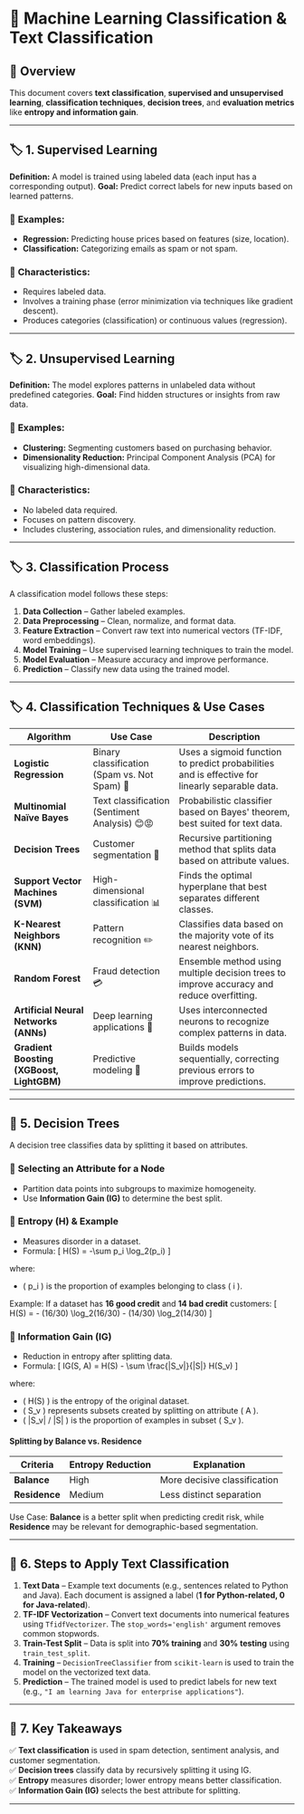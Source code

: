 # 📘 Machine Learning Classification & Text Classification 

## 📌 Overview
This document covers **text classification**, **supervised and unsupervised learning**, **classification techniques**, **decision trees**, and **evaluation metrics** like **entropy and information gain**.

---

## 🏷️ **1. Supervised Learning**

**Definition:** A model is trained using labeled data (each input has a corresponding output).
**Goal:** Predict correct labels for new inputs based on learned patterns.

### 🔹 **Examples:**
- **Regression:** Predicting house prices based on features (size, location).
- **Classification:** Categorizing emails as spam or not spam.

### 🔹 **Characteristics:**
- Requires labeled data.
- Involves a training phase (error minimization via techniques like gradient descent).
- Produces categories (classification) or continuous values (regression).

---

## 🏷️ **2. Unsupervised Learning**

**Definition:** The model explores patterns in unlabeled data without predefined categories.
**Goal:** Find hidden structures or insights from raw data.

### 🔹 **Examples:**
- **Clustering:** Segmenting customers based on purchasing behavior.
- **Dimensionality Reduction:** Principal Component Analysis (PCA) for visualizing high-dimensional data.

### 🔹 **Characteristics:**
- No labeled data required.
- Focuses on pattern discovery.
- Includes clustering, association rules, and dimensionality reduction.

---

## 🏷️ **3. Classification Process**
A classification model follows these steps:
1. **Data Collection** – Gather labeled examples.
2. **Data Preprocessing** – Clean, normalize, and format data.
3. **Feature Extraction** – Convert raw text into numerical vectors (TF-IDF, word embeddings).
4. **Model Training** – Use supervised learning techniques to train the model.
5. **Model Evaluation** – Measure accuracy and improve performance.
6. **Prediction** – Classify new data using the trained model.

---

## 🏷️ **4. Classification Techniques & Use Cases**

| Algorithm | Use Case | Description |
|-----------|---------|-------------|
| **Logistic Regression** | Binary classification (Spam vs. Not Spam) 📩 | Uses a sigmoid function to predict probabilities and is effective for linearly separable data. |
| **Multinomial Naïve Bayes** | Text classification (Sentiment Analysis) 😊😡 | Probabilistic classifier based on Bayes' theorem, best suited for text data. |
| **Decision Trees** | Customer segmentation 🏦 | Recursive partitioning method that splits data based on attribute values. |
| **Support Vector Machines (SVM)** | High-dimensional classification 📊 | Finds the optimal hyperplane that best separates different classes. |
| **K-Nearest Neighbors (KNN)** | Pattern recognition ✏️ | Classifies data based on the majority vote of its nearest neighbors. |
| **Random Forest** | Fraud detection 💳 | Ensemble method using multiple decision trees to improve accuracy and reduce overfitting. |
| **Artificial Neural Networks (ANNs)** | Deep learning applications 🧠 | Uses interconnected neurons to recognize complex patterns in data. |
| **Gradient Boosting (XGBoost, LightGBM)** | Predictive modeling 🔮 | Builds models sequentially, correcting previous errors to improve predictions. |

---

## 🌳 **5. Decision Trees**
A decision tree classifies data by splitting it based on attributes.

### 🔹 **Selecting an Attribute for a Node**
- Partition data points into subgroups to maximize homogeneity.
- Use **Information Gain (IG)** to determine the best split.

### 🔹 **Entropy (H) & Example**
- Measures disorder in a dataset.
- Formula:
  \[
H(S) = -\sum p_i \log_2(p_i)
\]

where:
- \( p_i \) is the proportion of examples belonging to class \( i \).

Example: If a dataset has **16 good credit** and **14 bad credit** customers:
\[
H(S) = - (16/30) \log_2(16/30) - (14/30) \log_2(14/30)
\]

### 🔹 **Information Gain (IG)**
- Reduction in entropy after splitting data.
- Formula:
  \[
IG(S, A) = H(S) - \sum \frac{|S_v|}{|S|} H(S_v)
\]

where:
- \( H(S) \) is the entropy of the original dataset.
- \( S_v \) represents subsets created by splitting on attribute \( A \).
- \( |S_v| / |S| \) is the proportion of examples in subset \( S_v \).

#### **Splitting by Balance vs. Residence**
| Criteria | Entropy Reduction | Explanation |
|----------|------------------|-------------|
| **Balance** | High | More decisive classification |
| **Residence** | Medium | Less distinct separation |

Use Case: **Balance** is a better split when predicting credit risk, while **Residence** may be relevant for demographic-based segmentation.

---

## 🚀 **6. Steps to Apply Text Classification**
1. **Text Data** – Example text documents (e.g., sentences related to Python and Java). Each document is assigned a label (**1 for Python-related, 0 for Java-related**).
2. **TF-IDF Vectorization** – Convert text documents into numerical features using `TfidfVectorizer`. The `stop_words='english'` argument removes common stopwords.
3. **Train-Test Split** – Data is split into **70% training** and **30% testing** using `train_test_split`.
4. **Training** – `DecisionTreeClassifier` from `scikit-learn` is used to train the model on the vectorized text data.
5. **Prediction** – The trained model is used to predict labels for new text (e.g., `"I am learning Java for enterprise applications"`).

---

## 📝 **7. Key Takeaways**
✅ **Text classification** is used in spam detection, sentiment analysis, and customer segmentation.  
✅ **Decision trees** classify data by recursively splitting it using IG.  
✅ **Entropy** measures disorder; lower entropy means better classification.  
✅ **Information Gain (IG)** selects the best attribute for splitting.  

---
